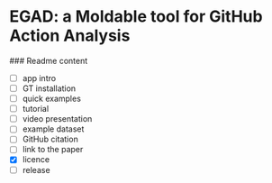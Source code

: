 # EGAD: a Moldable tool for GitHub Action Analysis


\### Readme content

- [ ] app intro
- [ ] GT installation
- [ ] quick examples
- [ ] tutorial
- [ ] video presentation
- [ ] example dataset
- [ ] GitHub citation
- [ ] link to the paper
- [X] licence
- [ ] release
